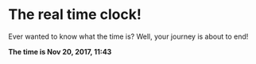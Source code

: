 # The real time clock!

Ever wanted to know what the time is? Well, your journey is about to end!

**The time is Nov 20, 2017, 11:43**